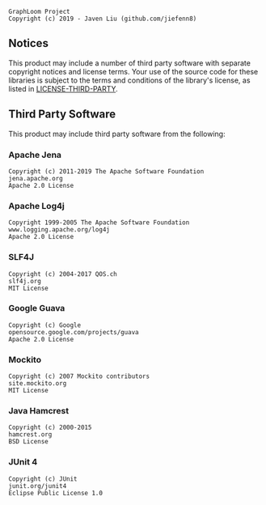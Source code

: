     GraphLoom Project
    Copyright (c) 2019 - Javen Liu (github.com/jiefenn8)
    
## Notices

This product may include a number of third party software with separate 
copyright notices and license terms. Your use of the source code for
these libraries is subject to the terms and conditions of the library's
license, as listed in [LICENSE-THIRD-PARTY](./LICENSE-3RD-PARTY.md).

## Third Party Software
    
This product may include third party software from the following:

### Apache Jena
    
    Copyright (c) 2011-2019 The Apache Software Foundation
    jena.apache.org
    Apache 2.0 License
    
### Apache Log4j

    Copyright 1999-2005 The Apache Software Foundation
    www.logging.apache.org/log4j
    Apache 2.0 License

### SLF4J

    Copyright (c) 2004-2017 QOS.ch
    slf4j.org
    MIT License
    
### Google Guava

    Copyright (c) Google 
    opensource.google.com/projects/guava
    Apache 2.0 License

### Mockito
    Copyright (c) 2007 Mockito contributors
    site.mockito.org
    MIT License

### Java Hamcrest

    Copyright (c) 2000-2015
    hamcrest.org
    BSD License 

### JUnit 4

    Copyright (c) JUnit
    junit.org/junit4
    Eclipse Public License 1.0